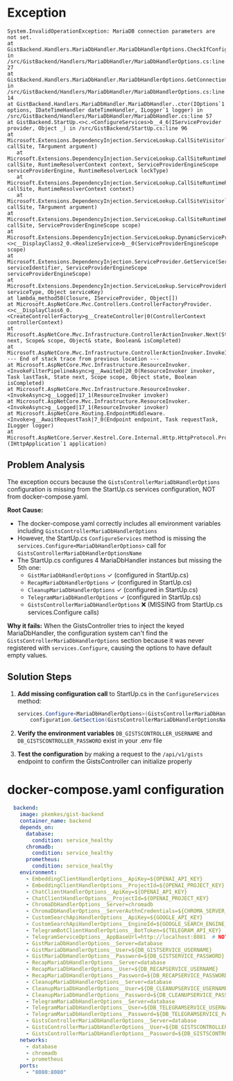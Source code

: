 # Exception

```
System.InvalidOperationException: MariaDB connection parameters are not set.
at GistBackend.Handlers.MariaDbHandler.MariaDbHandlerOptions.CheckIfConfigIsSet() in /src/GistBackend/Handlers/MariaDbHandler/MariaDbHandlerOptions.cs:line 27
at GistBackend.Handlers.MariaDbHandler.MariaDbHandlerOptions.GetConnectionString() in /src/GistBackend/Handlers/MariaDbHandler/MariaDbHandlerOptions.cs:line 14
at GistBackend.Handlers.MariaDbHandler.MariaDbHandler..ctor(IOptions`1 options, IDateTimeHandler dateTimeHandler, ILogger`1 logger) in /src/GistBackend/Handlers/MariaDbHandler/MariaDbHandler.cs:line 57
at GistBackend.StartUp.<>c.<ConfigureServices>b__4_6(IServiceProvider provider, Object _) in /src/GistBackend/StartUp.cs:line 96
at Microsoft.Extensions.DependencyInjection.ServiceLookup.CallSiteVisitor`2.VisitCallSiteMain(ServiceCallSite callSite, TArgument argument)
   at Microsoft.Extensions.DependencyInjection.ServiceLookup.CallSiteRuntimeResolver.VisitCache(ServiceCallSite callSite, RuntimeResolverContext context, ServiceProviderEngineScope serviceProviderEngine, RuntimeResolverLock lockType)
   at Microsoft.Extensions.DependencyInjection.ServiceLookup.CallSiteRuntimeResolver.VisitScopeCache(ServiceCallSite callSite, RuntimeResolverContext context)
   at Microsoft.Extensions.DependencyInjection.ServiceLookup.CallSiteVisitor`2.VisitCallSite(ServiceCallSite callSite, TArgument argument)
at Microsoft.Extensions.DependencyInjection.ServiceLookup.CallSiteRuntimeResolver.Resolve(ServiceCallSite callSite, ServiceProviderEngineScope scope)
at Microsoft.Extensions.DependencyInjection.ServiceLookup.DynamicServiceProviderEngine.<>c__DisplayClass2_0.<RealizeService>b__0(ServiceProviderEngineScope scope)
at Microsoft.Extensions.DependencyInjection.ServiceProvider.GetService(ServiceIdentifier serviceIdentifier, ServiceProviderEngineScope serviceProviderEngineScope)
at Microsoft.Extensions.DependencyInjection.ServiceLookup.ServiceProviderEngineScope.GetKeyedService(Type serviceType, Object serviceKey)
at lambda_method58(Closure, IServiceProvider, Object[])
at Microsoft.AspNetCore.Mvc.Controllers.ControllerFactoryProvider.<>c__DisplayClass6_0.<CreateControllerFactory>g__CreateController|0(ControllerContext controllerContext)
at Microsoft.AspNetCore.Mvc.Infrastructure.ControllerActionInvoker.Next(State& next, Scope& scope, Object& state, Boolean& isCompleted)
at Microsoft.AspNetCore.Mvc.Infrastructure.ControllerActionInvoker.InvokeInnerFilterAsync()
--- End of stack trace from previous location ---
at Microsoft.AspNetCore.Mvc.Infrastructure.ResourceInvoker.<InvokeFilterPipelineAsync>g__Awaited|20_0(ResourceInvoker invoker, Task lastTask, State next, Scope scope, Object state, Boolean isCompleted)
at Microsoft.AspNetCore.Mvc.Infrastructure.ResourceInvoker.<InvokeAsync>g__Logged|17_1(ResourceInvoker invoker)
at Microsoft.AspNetCore.Mvc.Infrastructure.ResourceInvoker.<InvokeAsync>g__Logged|17_1(ResourceInvoker invoker)
at Microsoft.AspNetCore.Routing.EndpointMiddleware.<Invoke>g__AwaitRequestTask|7_0(Endpoint endpoint, Task requestTask, ILogger logger)
at Microsoft.AspNetCore.Server.Kestrel.Core.Internal.Http.HttpProtocol.ProcessRequests[TContext](IHttpApplication`1 application)
```

## Problem Analysis

The exception occurs because the `GistsControllerMariaDbHandlerOptions` configuration is missing from the StartUp.cs services configuration, NOT from docker-compose.yaml.

**Root Cause:**
- The docker-compose.yaml correctly includes all environment variables including `GistsControllerMariaDbHandlerOptions`
- However, the StartUp.cs `ConfigureServices` method is missing the `services.Configure<MariaDbHandlerOptions>` call for `GistsControllerMariaDbHandlerOptionsName`
- The StartUp.cs configures 4 MariaDbHandler instances but missing the 5th one:
  - `GistMariaDbHandlerOptions` ✓ (configured in StartUp.cs)
  - `RecapMariaDbHandlerOptions` ✓ (configured in StartUp.cs)
  - `CleanupMariaDbHandlerOptions` ✓ (configured in StartUp.cs)
  - `TelegramMariaDbHandlerOptions` ✓ (configured in StartUp.cs)
  - `GistsControllerMariaDbHandlerOptions` ❌ (MISSING from StartUp.cs services.Configure calls)

**Why it fails:**
When the GistsController tries to inject the keyed MariaDbHandler, the configuration system can't find the `GistsControllerMariaDbHandlerOptions` section because it was never registered with `services.Configure`, causing the options to have default empty values.

## Solution Steps

1. **Add missing configuration call** to StartUp.cs in the `ConfigureServices` method:
   ```csharp
   services.Configure<MariaDbHandlerOptions>(GistsControllerMariaDbHandlerOptionsName,
       configuration.GetSection(GistsControllerMariaDbHandlerOptionsName));
   ```

2. **Verify the environment variables** `DB_GISTSCONTROLLER_USERNAME` and `DB_GISTSCONTROLLER_PASSWORD` exist in your .env file

3. **Test the configuration** by making a request to the `/api/v1/gists` endpoint to confirm the GistsController can initialize properly

# docker-compose.yaml configuration

```yaml
  backend:
    image: pkemkes/gist-backend
    container_name: backend
    depends_on:
      database:
        condition: service_healthy
      chromadb:
        condition: service_healthy
      prometheus:
        condition: service_healthy
    environment:
      - EmbeddingClientHandlerOptions__ApiKey=${OPENAI_API_KEY}
      - EmbeddingClientHandlerOptions__ProjectId=${OPENAI_PROJECT_KEY}
      - ChatClientHandlerOptions__ApiKey=${OPENAI_API_KEY}
      - ChatClientHandlerOptions__ProjectId=${OPENAI_PROJECT_KEY}
      - ChromaDbHandlerOptions__Server=chromadb
      - ChromaDbHandlerOptions__ServerAuthnCredentials=${CHROMA_SERVER_AUTHN_CREDENTIALS}
      - CustomSearchApiHandlerOptions__ApiKey=${GOOGLE_API_KEY}
      - CustomSearchApiHandlerOptions__EngineId=${GOOGLE_SEARCH_ENGINE_ID}
      - TelegramBotClientHandlerOptions__BotToken=${TELEGRAM_API_KEY}
      - TelegramServiceOptions__AppBaseUrl=http://localhost:8081  # NOTE: Change this to your base URL
      - GistMariaDbHandlerOptions__Server=database
      - GistMariaDbHandlerOptions__User=${DB_GISTSERVICE_USERNAME}
      - GistMariaDbHandlerOptions__Password=${DB_GISTSERVICE_PASSWORD}
      - RecapMariaDbHandlerOptions__Server=database
      - RecapMariaDbHandlerOptions__User=${DB_RECAPSERVICE_USERNAME}
      - RecapMariaDbHandlerOptions__Password=${DB_RECAPSERVICE_PASSWORD}
      - CleanupMariaDbHandlerOptions__Server=database
      - CleanupMariaDbHandlerOptions__User=${DB_CLEANUPSERVICE_USERNAME}
      - CleanupMariaDbHandlerOptions__Password=${DB_CLEANUPSERVICE_PASSWORD}
      - TelegramMariaDbHandlerOptions__Server=database
      - TelegramMariaDbHandlerOptions__User=${DB_TELEGRAMSERVICE_USERNAME}
      - TelegramMariaDbHandlerOptions__Password=${DB_TELEGRAMSERVICE_PASSWORD}
      - GistsControllerMariaDbHandlerOptions__Server=database
      - GistsControllerMariaDbHandlerOptions__User=${DB_GISTSCONTROLLER_USERNAME}
      - GistsControllerMariaDbHandlerOptions__Password=${DB_GISTSCONTROLLER_PASSWORD}
    networks:
      - database
      - chromadb
      - prometheus
    ports:
      - "8080:8080"
```
